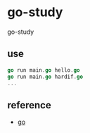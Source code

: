 # go-study
go-study

## use
```go
go run main.go hello.go
go run main.go hardif.go
...
```

## reference
- [go](http://golang.site/go/basics)
